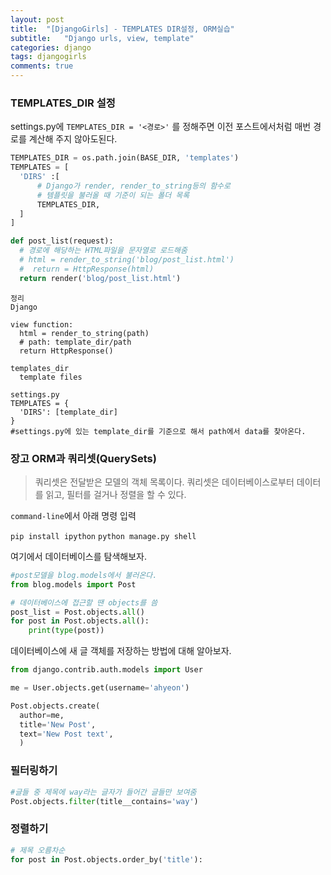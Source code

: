 ```yaml
---
layout: post
title:  "[DjangoGirls] - TEMPLATES DIR설정, ORM실습"
subtitle:   "Django urls, view, template"
categories: django
tags: djangogirls
comments: true
---
```


### TEMPLATES_DIR 설정


settings.py에 `TEMPLATES_DIR = '<경로>'` 를 정해주면
이전 포스트에서처럼 매번 경로를 계산해 주지 않아도된다.


```python
TEMPLATES_DIR = os.path.join(BASE_DIR, 'templates')
TEMPLATES = [
  'DIRS' :[
      # Django가 render, render_to_string등의 함수로
      # 템플릿을 불러올 때 기준이 되는 폴더 목록
      TEMPLATES_DIR,
  ]
]
```

```python
def post_list(request):
  # 경로에 해당하는 HTML파일을 문자열로 로드해줌
  # html = render_to_string('blog/post_list.html')
  #  return = HttpResponse(html)
  return render('blog/post_list.html')
```

```
정리
Django

view function:
  html = render_to_string(path)
  # path: template_dir/path
  return HttpResponse()

templates_dir
  template files

settings.py
TEMPLATES = {
  'DIRS': [template_dir]
}
#settings.py에 있는 template_dir를 기준으로 해서 path에서 data를 찾아온다.
```

### 장고 ORM과 쿼리셋(QuerySets)
> 쿼리셋은 전달받은 모델의 객체 목록이다. 쿼리셋은 데이터베이스로부터 데이터를 읽고, 필터를 걸거나 정렬을 할 수 있다.

`command-line`에서 아래 명령 입력

`pip install ipython`
`python manage.py shell`

여기에서 데이터베이스를 탐색해보자.

```python
#post모델을 blog.models에서 불러온다.
from blog.models import Post

# 데이터베이스에 접근할 땐 objects를 씀
post_list = Post.objects.all()
for post in Post.objects.all():
    print(type(post))
```

데이터베이스에 새 글 객체를 저장하는 방법에 대해 알아보자.

```python
from django.contrib.auth.models import User

me = User.objects.get(username='ahyeon')

Post.objects.create(
  author=me,
  title='New Post',
  text='New Post text',
  )
```




### 필터링하기

```python
#글들 중 제목에 way라는 글자가 들어간 글들만 보여줌
Post.objects.filter(title__contains='way')

```

### 정렬하기
```python
# 제목 오름차순
for post in Post.objects.order_by('title'):

```
